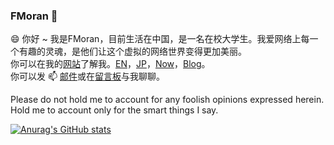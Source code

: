 ### FMoran 👋  
😄 你好 ~ 我是FMoran，目前生活在中国，是一名在校大学生。我爱网络上每一个有趣的灵魂，是他们让这个虚拟的网络世界变得更加美丽。    
你可以在我的[网站](https://fmoran.me)了解我。[EN](https://fmoran.me/en)，[JP](https://fmoran.me/jp)，[Now](https://fmoran.me/now)，[Blog](https://fmoran.me/blog)。  
你可以发 📫 [邮件](mailto:i@fmoran.me)或在[留言板](fmoran.me/comment/)与我聊聊。  

Please do not hold me to account for any foolish opinions expressed herein. Hold me to account only for the smart things I say.  

[![Anurag's GitHub stats](https://github-readme-stats.vercel.app/api?username=flysheepfdn)](https://github.com/anuraghazra/github-readme-stats)

